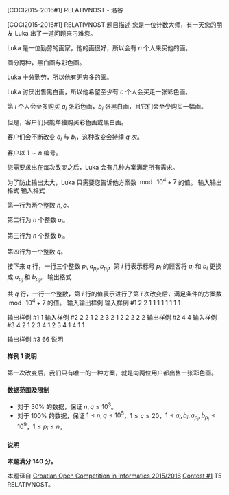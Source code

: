



[COCI2015-2016#1] RELATIVNOST - 洛谷














[COCI2015-2016#1] RELATIVNOST
题目描述
您是一位计数大师，有一天您的朋友 Luka 出了一道问题来刁难您。

Luka 是一位勤劳的画家，他的画很好，所以会有 $n$ 个人来买他的画。

画分两种，黑白画与彩色画。

Luka 十分勤劳，所以他有无穷多的画。

Luka 讨厌出售黑白画，所以他希望至少有 $c$ 个人会买走一张彩色画。

第 $i$ 个人会至多购买 $a_i$ 张彩色画，$b_i$ 张黑白画，且它们会至少购买一幅画。

但是，客户们只能单独购买彩色画或黑白画。

客户们会不断改变 $a_i$ 与 $b_i$，这种改变会持续 $q$ 次。

客户以 $1\sim n$ 编号。

您需要求出在每次改变之后，Luka 会有几种方案满足所有需求。

为了防止输出太大，Luka 只需要您告诉他方案数 $\bmod\ 10^4+7$ 的值。
输入输出格式
输入格式

第一行为两个整数 $n,c$。

第二行为 $n$ 个整数 $a_i$。

第三行为 $n$ 个整数 $b_i$。

第四行为一个整数 $q$。

接下来 $q$ 行，一行三个整数 $p_i,a_{p_i},b_{p_i}$，第 $i$ 行表示标号 $p_i$ 的顾客将 $a_i$ 和 $b_i$ 更换成 $a_{p_i}$ 和 $b_{p_i}$。
输出格式

共 $q$ 行，一行一个整数，第 $i$ 行的值表示进行了第 $i$ 次改变后，满足条件的方案数 $\bmod\ 10^4+7$ 的值。
输入输出样例
输入样例 #1
2 2
1 1
1 1
1
1 1 1 

输出样例 #1
1
输入样例 #2
2 2
1 2
2 3
2
1 2 2
2 2 2
输出样例 #2
4
4
输入样例 #3
4 2
1 2 3 4
1 2 3 4
1
4 1 1

输出样例 #3
66
说明
#### 样例 1 说明
第一次改变后，我们只有唯一的一种方案，就是向两位用户都出售一张彩色画。

#### 数据范围及限制
- 对于 $30\%$ 的数据，保证 $n,q\le 10^3$。
- 对于 $100\%$ 的数据，保证 $1\le n,q\le 10^5$，$1\le c\le 20$，$1\le a_i,b_i,a_{p_i},b_{p_i}\le 10^9$，$1\le p_i\le n$。

#### 说明
**本题满分 $140$ 分。**

本题译自 [Croatian Open Competition in Informatics 2015/2016](https://hsin.hr/coci/archive/2015_2016) [Contest #1](https://hsin.hr/coci/archive/2015_2016/contest1_tasks.pdf) T5 RELATIVNOST。






